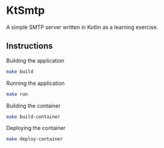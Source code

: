# KtSmtp

A simple SMTP server written in Kotlin as a learning exercise.

## Instructions

Building the application

```bash
make build
```

Running the application

```bash
make run
```

Building the container

```bash
make build-container
```

Deploying the container

```bash
make deploy-container
```
